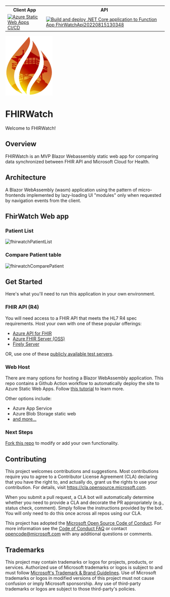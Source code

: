 <table>
<tr>
<th>Client App</th>
<th>API</th>
</tr>
<tr>
<td>
    <a href="https://github.com/microsoft/fhir-watch/actions/workflows/azure-static-web-apps-calm-wave-01c2b9f10.yml"><img src="https://github.com/microsoft/fhir-watch/actions/workflows/azure-static-web-apps-calm-wave-01c2b9f10.yml/badge.svg" alt="Azure Static Web Apps CI/CD"></a>
</td>
<td>
    <a href="https://github.com/microsoft/fhir-watch/actions/workflows/FhirWatchApi20220815130348.yml"><img src="https://github.com/microsoft/fhir-watch/actions/workflows/FhirWatchApi20220815130348.yml/badge.svg" alt="Build and deploy .NET Core application to Function App FhirWatchApi20220815130348"></a>
</td>
</tr>
</table>

<img src="./docs/img/fhir-watch.png" width=150 float=right><br/>

# FHIRWatch
Welcome to FHIRWatch!

## Overview
FHIRWatch is an MVP Blazor Webassembly static web app for comparing data synchronized between FHIR API and Microsoft Cloud for Health.

## Architecture
A Blazor WebAssembly (wasm) application using the pattern of micro-frontends implemented by lazy-loading UI "modules" only when requested by navigation events from the client.

## FhirWatch Web app

### Patient List
![fhirwatchPatientList](https://user-images.githubusercontent.com/69863736/186772782-86f7a070-0667-44fc-a8c9-e0fcc9ae21f6.png)

### Compare Patient table
![fhirwatchComparePatient](https://user-images.githubusercontent.com/69863736/186772861-d795e47c-b4ed-4f52-8678-e327a0c00699.png)


## Get Started
Here's what you'll need to run this application in your own environment.

### FHIR API (R4)
You will need access to a FHIR API that meets the HL7 R4 spec requirements. 
Host your own with one of these popular offerings:
* [Azure API for FHIR](https://docs.microsoft.com/en-us/azure/healthcare-apis/fhir/fhir-portal-quickstart)
* [Azure FHIR Server (OSS)](https://github.com/microsoft/fhir-server/blob/main/docs/QuickstartDeployPortal.md)
* [Firely Server](https://fire.ly/products/firely-server/)

OR, use one of these [publicly available test servers](https://wiki.hl7.org/index.php?title=Publicly_Available_FHIR_Servers_for_testing).

### Web Host
There are many options for hosting a Blazor WebAssembly application. This repo contains a Github Action workflow to automatically deploy the site to Azure Static Web Apps. 
Follow [this tutorial](https://docs.microsoft.com/en-us/azure/static-web-apps/deploy-blazor) to learn more.

Other options include:
* Azure App Service
* Azure Blob Storage static web
* [and more...](https://docs.microsoft.com/en-us/aspnet/core/blazor/host-and-deploy/webassembly?view=aspnetcore-5.0)

### Next Steps
[Fork this repo](https://github.com/microsoft/fhir-watch/fork) to modify or add your own functionality.

## Contributing

This project welcomes contributions and suggestions. Most contributions require you to agree to a
Contributor License Agreement (CLA) declaring that you have the right to, and actually do, grant us
the rights to use your contribution. For details, visit https://cla.opensource.microsoft.com.

When you submit a pull request, a CLA bot will automatically determine whether you need to provide
a CLA and decorate the PR appropriately (e.g., status check, comment). Simply follow the instructions
provided by the bot. You will only need to do this once across all repos using our CLA.

This project has adopted the [Microsoft Open Source Code of Conduct](https://opensource.microsoft.com/codeofconduct/).
For more information see the [Code of Conduct FAQ](https://opensource.microsoft.com/codeofconduct/faq/) or
contact [opencode@microsoft.com](mailto:opencode@microsoft.com) with any additional questions or comments.

## Trademarks

This project may contain trademarks or logos for projects, products, or services. Authorized use of Microsoft 
trademarks or logos is subject to and must follow 
[Microsoft's Trademark & Brand Guidelines](https://www.microsoft.com/en-us/legal/intellectualproperty/trademarks/usage/general).
Use of Microsoft trademarks or logos in modified versions of this project must not cause confusion or imply Microsoft sponsorship.
Any use of third-party trademarks or logos are subject to those third-party's policies.
